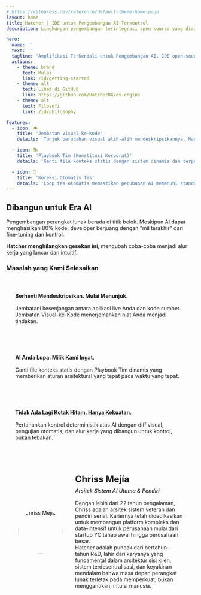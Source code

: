 ```yaml
---
# https://vitepress.dev/reference/default-theme-home-page
layout: home
title: Hatcher | IDE untuk Pengembangan AI Terkontrol
description: Lingkungan pengembangan terintegrasi open source yang dirancang untuk pengembang profesional yang ingin memanfaatkan kekuatan AI sambil mempertahankan kontrol dan presisi dalam proses pengembangan mereka

hero:
  name: ''
  text: ''
  tagline: 'Amplifikasi Terkendali untuk Pengembangan AI. IDE open-source yang memberikan developer profesional kontrol deterministik atas AI. Berhenti menebak. Mulai berkarya.'
  actions:
    - theme: brand
      text: Mulai
      link: /id/getting-started
    - theme: alt
      text: Lihat di GitHub
      link: https://github.com/HatcherDX/dx-engine
    - theme: alt
      text: Filosofi
      link: /id/philosophy

features:
  - icon: 👁️
    title: 'Jembatan Visual-ke-Kode'
    details: 'Tunjuk perubahan visual alih-alih mendeskripsikannya. Manipulasi langsung aplikasi live Anda diterjemahkan menjadi perubahan kode yang presisi, aman, dan sadar konteks.'

  - icon: 📚
    title: 'Playbook Tim (Konstitusi Korporat)'
    details: 'Ganti file konteks statis dengan sistem dinamis dan terpusat yang memberikan AI aturan arsitektural yang tepat pada waktu yang tepat.'

  - icon: 🔄
    title: 'Koreksi Otomatis Tes'
    details: 'Loop tes otomatis memastikan perubahan AI memenuhi standar kualitas Anda. Loop penguatan ini memungkinkan AI untuk mengoreksi diri sendiri hingga kode terbukti fungsional.'
---
```


## Dibangun untuk Era AI

Pengembangan perangkat lunak berada di titik belok. Meskipun AI dapat menghasilkan 80% kode, developer berjuang dengan "mil terakhir" dari fine-tuning dan kontrol.

**Hatcher menghilangkan gesekan ini**, mengubah coba-coba menjadi alur kerja yang lancar dan intuitif.

### Masalah yang Kami Selesaikan

<div class="problem-grid">
  <div class="problem-item">
    <h4>Berhenti Mendeskripsikan. Mulai Menunjuk.</h4>
    <p>Jembatani kesenjangan antara aplikasi live Anda dan kode sumber. Jembatan Visual-ke-Kode menerjemahkan niat Anda menjadi tindakan.</p>
  </div>
  
  <div class="problem-item">
    <h4>AI Anda Lupa. Milik Kami Ingat.</h4>
    <p>Ganti file konteks statis dengan Playbook Tim dinamis yang memberikan aturan arsitektural yang tepat pada waktu yang tepat.</p>
  </div>
  
  <div class="problem-item">
    <h4>Tidak Ada Lagi Kotak Hitam. Hanya Kekuatan.</h4>
    <p>Pertahankan kontrol deterministik atas AI dengan diff visual, pengujian otomatis, dan alur kerja yang dibangun untuk kontrol, bukan tebakan.</p>
  </div>
</div>

<div class="architect-card">
  <div class="architect-photo">
    <img src="/chriss.jpg" alt="Chriss Mejía">
  </div>
  <div class="architect-bio">
    <h4>Chriss Mejía</h4>
    <h5>Arsitek Sistem AI Utama & Pendiri</h5>
    <p>
      Dengan lebih dari 22 tahun pengalaman, Chriss adalah arsitek sistem veteran dan pendiri serial. Kariernya telah didedikasikan untuk membangun platform kompleks dan data-intensif untuk perusahaan mulai dari startup YC tahap awal hingga perusahaan besar.
    </p>
    <p>
      Hatcher adalah puncak dari bertahun-tahun R&D, lahir dari karyanya yang fundamental dalam arsitektur sisi klien, sistem terdesentralisasi, dan keyakinan mendalam bahwa masa depan perangkat lunak terletak pada memperkuat, bukan menggantikan, intuisi manusia.
    </p>
  </div>
</div>

<style>
.problem-grid {
  display: grid;
  grid-template-columns: repeat(auto-fit, minmax(300px, 1fr));
  gap: 2rem;
  margin: 2rem 0;
}

.problem-item {
  padding: 1.5rem;
  border: 1px solid var(--vp-c-border);
  border-radius: 8px;
  background: var(--vp-c-bg-soft);
}

.problem-item h4 {
  margin: 0 0 1rem 0;
  color: var(--vp-c-brand-1);
}

.problem-item p {
  margin: 0;
  color: var(--vp-c-text-2);
}

.architect-card {
  display: flex;
  align-items: center;
  gap: 2rem;
  padding: 2rem;
  border: 1px solid var(--vp-c-border);
  border-radius: 8px;
  background: var(--vp-c-bg-soft);
  margin: 2rem 0;
}

.architect-photo {
  width: 120px;
  height: 120px;
  flex-shrink: 0;
  display: flex;
  align-items: center;
  justify-content: center;
}

.architect-photo img {
  width: 120px;
  height: 120px;
  border-radius: 50%;
  object-fit: cover;
  display: block;
}

.architect-bio h4 {
  margin: 0 0 0.5rem 0;
  font-size: 1.5rem;
  color: var(--vp-c-brand-1);
}

.architect-bio h5 {
  margin: 0 0 1rem 0;
  font-weight: 500;
  color: var(--vp-c-text-2);
}

.architect-bio p {
  margin: 0;
}

@media (max-width: 768px) {
  .architect-card {
    flex-direction: column;
    text-align: center;
  }
}
</style>
